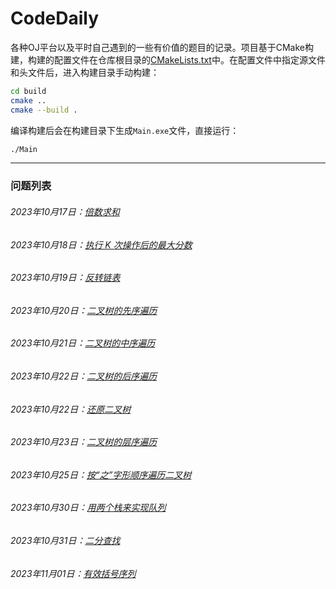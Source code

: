 # CodeDaily

各种OJ平台以及平时自己遇到的一些有价值的题目的记录。项目基于CMake构建，构建的配置文件在仓库根目录的[CMakeLists.txt](CMakeLists.txt)中。在配置文件中指定源文件和头文件后，进入构建目录手动构建：

```bash
cd build
cmake ..
cmake --build .
```

编译构建后会在构建目录下生成`Main.exe`文件，直接运行：

```bash
./Main
```

---

### 问题列表


###### 2023年10月17日：[倍数求和](src/_2023_10_17/problem.md)
###### 2023年10月18日：[执行 K 次操作后的最大分数](src/_2023_10_18/problem.md)
###### 2023年10月19日：[反转链表](src/_2023_10_19/problem.md)
###### 2023年10月20日：[二叉树的先序遍历](src/_2023_10_20/problem.md)
###### 2023年10月21日：[二叉树的中序遍历](src/_2023_10_21/problem.md)
###### 2023年10月22日：[二叉树的后序遍历](src/_2023_10_22/problem.md)
###### 2023年10月22日：[还原二叉树](src/_2023_10_22_1/problem.md)
###### 2023年10月23日：[二叉树的层序遍历](src/_2023_10_23/problem.md)
###### 2023年10月25日：[按“之”字形顺序遍历二叉树](src/_2023_10_25/problem.md)
###### 2023年10月30日：[用两个栈来实现队列](src/_2023_10_30/problem.md)
###### 2023年10月31日：[二分查找](src/_2023_10_31/problem.md)
###### 2023年11月01日：[有效括号序列](src/_2023_11_01/problem.md)
